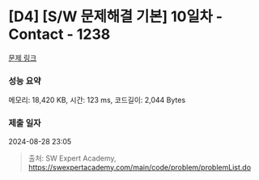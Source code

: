# [D4] [S/W 문제해결 기본] 10일차 - Contact - 1238 

[문제 링크](https://swexpertacademy.com/main/code/problem/problemDetail.do?contestProbId=AV15B1cKAKwCFAYD) 

### 성능 요약

메모리: 18,420 KB, 시간: 123 ms, 코드길이: 2,044 Bytes

### 제출 일자

2024-08-28 23:05



> 출처: SW Expert Academy, https://swexpertacademy.com/main/code/problem/problemList.do
